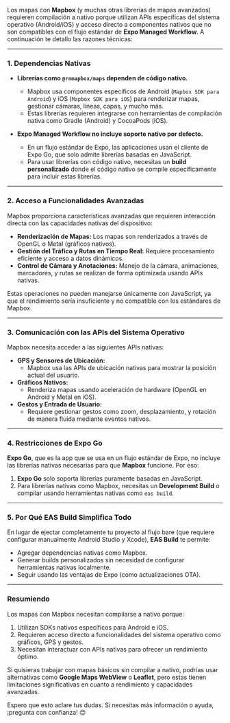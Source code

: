 Los mapas con **Mapbox** (y muchas otras librerías de mapas avanzados) requieren compilación a nativo porque utilizan APIs específicas del sistema operativo (Android/iOS) y acceso directo a componentes nativos que no son compatibles con el flujo estándar de **Expo Managed Workflow**. A continuación te detallo las razones técnicas:

---

### **1. Dependencias Nativas**
- **Librerías como `@rnmapbox/maps` dependen de código nativo.**
  - Mapbox usa componentes específicos de Android (`Mapbox SDK para Android`) y iOS (`Mapbox SDK para iOS`) para renderizar mapas, gestionar cámaras, líneas, capas, y mucho más.
  - Estas librerías requieren integrarse con herramientas de compilación nativa como Gradle (Android) y CocoaPods (iOS).

- **Expo Managed Workflow no incluye soporte nativo por defecto.**
  - En un flujo estándar de Expo, las aplicaciones usan el cliente de Expo Go, que solo admite librerías basadas en JavaScript.
  - Para usar librerías con código nativo, necesitas un **build personalizado** donde el código nativo se compile específicamente para incluir estas librerías.

---

### **2. Acceso a Funcionalidades Avanzadas**
Mapbox proporciona características avanzadas que requieren interacción directa con las capacidades nativas del dispositivo:

- **Renderización de Mapas:** Los mapas son renderizados a través de OpenGL o Metal (gráficos nativos).
- **Gestión del Tráfico y Rutas en Tiempo Real:** Requiere procesamiento eficiente y acceso a datos dinámicos.
- **Control de Cámara y Anotaciones:** Manejo de la cámara, animaciones, marcadores, y rutas se realizan de forma optimizada usando APIs nativas.

Estas operaciones no pueden manejarse únicamente con JavaScript, ya que el rendimiento sería insuficiente y no compatible con los estándares de Mapbox.

---

### **3. Comunicación con las APIs del Sistema Operativo**
Mapbox necesita acceder a las siguientes APIs nativas:
- **GPS y Sensores de Ubicación:**
  - Mapbox usa las APIs de ubicación nativas para mostrar la posición actual del usuario.
- **Gráficos Nativos:** 
  - Renderiza mapas usando aceleración de hardware (OpenGL en Android y Metal en iOS).
- **Gestos y Entrada de Usuario:**
  - Requiere gestionar gestos como zoom, desplazamiento, y rotación de manera fluida mediante eventos nativos.

---

### **4. Restricciones de Expo Go**
**Expo Go**, que es la app que se usa en un flujo estándar de Expo, no incluye las librerías nativas necesarias para que **Mapbox** funcione. Por eso:

1. **Expo Go** solo soporta librerías puramente basadas en JavaScript.
2. Para librerías nativas como Mapbox, necesitas un **Development Build** o compilar usando herramientas nativas como `eas build`.

---

### **5. Por Qué EAS Build Simplifica Todo**
En lugar de ejectar completamente tu proyecto al flujo bare (que requiere configurar manualmente Android Studio y Xcode), **EAS Build** te permite:
- Agregar dependencias nativas como Mapbox.
- Generar builds personalizados sin necesidad de configurar herramientas nativas localmente.
- Seguir usando las ventajas de Expo (como actualizaciones OTA).

---

### **Resumiendo**
Los mapas con Mapbox necesitan compilarse a nativo porque:
1. Utilizan SDKs nativos específicos para Android e iOS.
2. Requieren acceso directo a funcionalidades del sistema operativo como gráficos, GPS y gestos.
3. Necesitan interactuar con APIs nativas para ofrecer un rendimiento óptimo.

Si quisieras trabajar con mapas básicos sin compilar a nativo, podrías usar alternativas como **Google Maps WebView** o **Leaflet**, pero estas tienen limitaciones significativas en cuanto a rendimiento y capacidades avanzadas.

Espero que esto aclare tus dudas. Si necesitas más información o ayuda, ¡pregunta con confianza! 😊